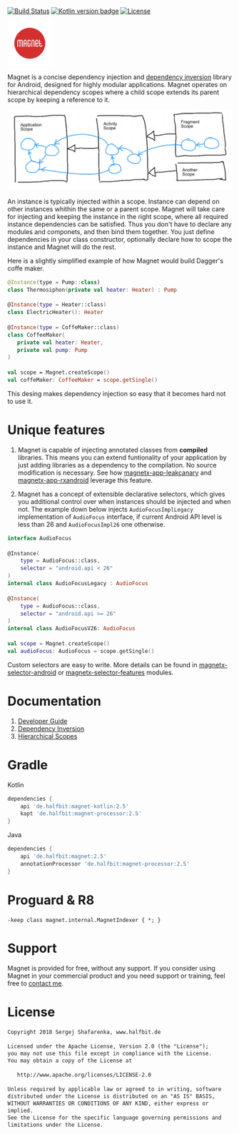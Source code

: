 [![Build Status](https://travis-ci.org/beworker/magnet.svg?branch=master)](https://travis-ci.org/beworker/magnet)
[![Kotlin version badge](https://img.shields.io/badge/kotlin-1.2.71-blue.svg)](http://kotlinlang.org/)
[![License](https://img.shields.io/badge/License-Apache%202.0-blue.svg)](http://www.apache.org/licenses/LICENSE-2.0)

<img src="documentation/images/magnet.png" width="100" />
<hr1> 

Magnet is a concise dependency injection and [dependency inversion][1] library for Android, designed for highly modular applications. Magnet operates on hierarchical dependency scopes where a child scope extends its parent scope by keeping a reference to it.

<img src="documentation/images/scopes.png" width="680" />

An instance is typically injected within a scope. Instance can depend on other instances whithin the same or a parent scope. Magnet will take care for injecting and keeping the instance in the right scope, where all required instance dependencies can be satisfied. Thus you don't have to declare any modules and componets, and then bind them together. You just define dependencies in your class constructor, optionally declare how to scope the instance and Magnet will do the rest. 

Here is a slightly simplified example of how Magnet would build Dagger's coffe maker.

```kotlin
@Instance(type = Pump::class)
class Thermosiphon(private val heater: Heater) : Pump

@Instance(type = Heater::class)
class ElectricHeater(): Heater

@Instance(type = CoffeMaker::class)
class CoffeeMaker(
   private val heater: Heater,
   private val pump: Pump
)

val scope = Magnet.createScope()
val coffeMaker: CoffeeMaker = scope.getSingle()
```

This desing makes dependency injection so easy that it becomes hard not to use it.

# Unique features

1. Magnet is capable of injecting annotated classes from **compiled** libraries. This means you can extend funtionality of your application by just adding libraries as a dependency to the compilation. No source modification is necessary. See how [magnetx-app-leakcanary](magnet-extensions/magnetx-app-leakcanary) and [magnetx-app-rxandroid](magnet-extensions/magnetx-app-rxandroid) leverage this feature.

2. Magnet has a concept of extensible declarative selectors, which gives you additional control over when instances should be injected and when not. The example down below injects `AudioFocusImplLegacy` implementation of `AudioFocus` interface, if current Android API level is less than 26 and `AudioFocusImpl26` one otherwise.

```kotlin
interface AudioFocus

@Instance(
    type = AudioFocus::class,
    selector = "android.api < 26"
)
internal class AudioFocusLegacy : AudioFocus

@Instance(
    type = AudioFocus::class,
    selector = "android.api >= 26"
)
internal class AudioFocusV26: AudioFocus

val scope = Magnet.createScope()
val audioFocus: AudioFocus = scope.getSingle()
```

Custom selectors are easy to write. More details can be found in [magnetx-selector-android](magnet-extensions/magnetx-selector-android) or [magnetx-selector-features](magnet-extensions/magnetx-selector-features) modules.

# Documentation

1. [Developer Guide](https://www.halfbit.de/magnet/developer-guide/)
2. [Dependency Inversion][1]
3. [Hierarchical Scopes][2]

# Gradle

Kotlin
```gradle
dependencies {
    api 'de.halfbit:magnet-kotlin:2.5'
    kapt 'de.halfbit:magnet-processor:2.5'
}
```

Java
```gradle
dependencies {
    api 'de.halfbit:magnet:2.5'
    annotationProcessor 'de.halfbit:magnet-processor:2.5'
}
```

# Proguard & R8
```proguard 
-keep class magnet.internal.MagnetIndexer { *; }
```

# Support

Magnet is provided for free, without any support. If you consider using Magnet in your commercial product and you need support or training, feel free to <a href="mailto:info@halfbit.de?subject=Magnet,%20Technical%20support">contact me</a>.

# License
```
Copyright 2018 Sergej Shafarenka, www.halfbit.de

Licensed under the Apache License, Version 2.0 (the "License");
you may not use this file except in compliance with the License.
You may obtain a copy of the License at

   http://www.apache.org/licenses/LICENSE-2.0

Unless required by applicable law or agreed to in writing, software
distributed under the License is distributed on an "AS IS" BASIS,
WITHOUT WARRANTIES OR CONDITIONS OF ANY KIND, either express or implied.
See the License for the specific language governing permissions and
limitations under the License.
```

[1]: https://github.com/beworker/magnet/wiki/Dependency-inversion
[2]: https://github.com/beworker/magnet/wiki/Dependency-auto-scoping
